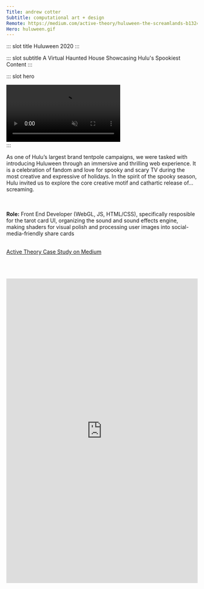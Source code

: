 ```yaml
---
Title: andrew cotter
Subtitle: computational art + design
Remote: https://medium.com/active-theory/huluween-the-screamlands-b1324f32ee7d
Hero: huluween.gif
---
```


::: slot title
Huluween 2020
:::

::: slot subtitle
A Virtual Haunted House Showcasing Hulu's Spookiest Content
:::

::: slot hero

<!-- <section class="hero"> -->
<div class="hero-body has-text-centered">
<video class="is-centered" style="width:50% padding:50% 0 0 0" controls muted>
    <source src="../.vuepress/public/images/huluween.mp4" type="video/mp4">
    Your browser does not support the video tag.
</video>
</div>
<!-- </section> -->
:::

As one of Hulu’s largest brand tentpole campaigns, we were tasked with introducing Huluween through an immersive and thrilling web experience. It is a celebration of fandom and love for spooky and scary TV during the most creative and expressive of holidays. In the spirit of the spooky season, Hulu invited us to explore the core creative motif and cathartic release of…screaming.

<br><br>
**Role:** Front End Developer (WebGL, JS, HTML/CSS), specifically resposible for the tarot card UI, organizing the sound and sound effects engine, making shaders for visual polish and processing user images into social-media-friendly share cards
<br><br>

[Active Theory Case Study on Medium](https://medium.com/active-theory/huluween-the-screamlands-b1324f32ee7d)

<br><br>

<section class="hero">
<div class="hero-content"
    margin="-50% 0 0 0" postion="relative">
    <iframe title="vimeo-player" src="https://player.vimeo.com/video/510851234" width="100%" height="800vh" frameborder="0" allowfullscreen></iframe>
</div>
</section>
